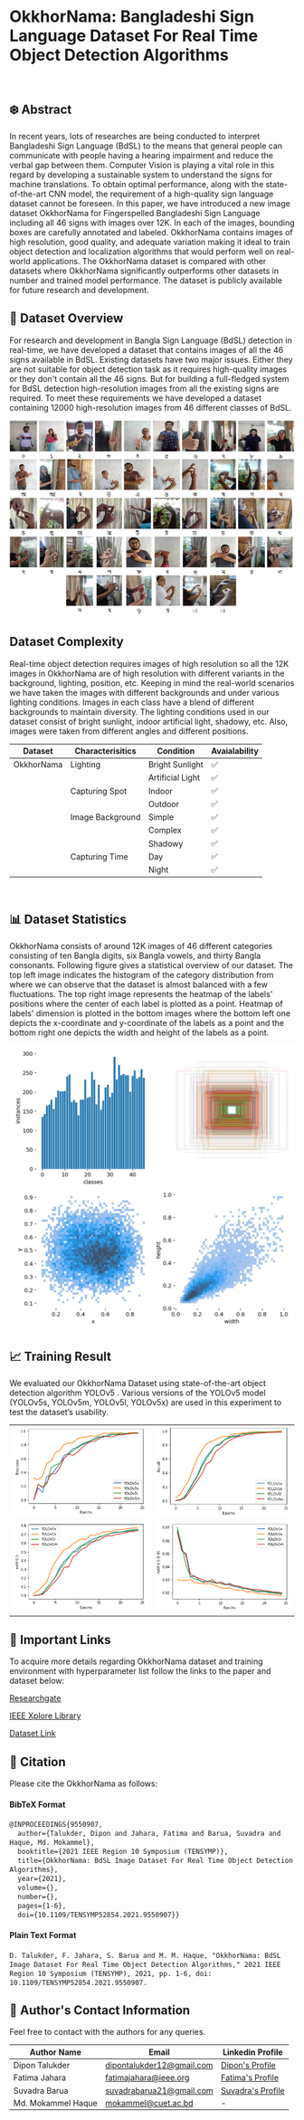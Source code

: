 # OkkhorNama: Bangladeshi Sign Language Dataset For Real Time Object Detection Algorithms
<br>

## ❄️ Abstract
<p>In recent years, lots of researches are being conducted to interpret Bangladeshi Sign Language (BdSL) to the means that general people can communicate with people having a hearing impairment and reduce the verbal gap between them. Computer Vision is playing a vital role in this regard by developing a sustainable system to understand the signs for machine translations. To obtain optimal performance, along with the state-of-the-art CNN model, the requirement of a high-quality sign language dataset cannot be foreseen. In this paper, we have introduced a new image dataset OkkhorNama for Fingerspelled Bangladeshi Sign Language including all 46 signs with images over 12K. In each of the images, bounding boxes are carefully annotated and labeled. OkkhorNama contains images of high resolution, good quality, and adequate variation making it ideal to train object detection and localization algorithms that would perform well on real-world applications. The OkkhorNama dataset is compared with other datasets where OkkhorNama significantly outperforms other datasets in number and trained model performance. The dataset is publicly available for future research and development.</p>



##   🌳 Dataset Overview

<p>For research and development in Bangla Sign Language (BdSL) detection in real-time, we have developed a dataset that contains images of all the 46 signs available in BdSL. Existing datasets have two major issues. Either they are not suitable for object detection task as it requires high-quality images or they don't contain all the 46 signs. But for building a full-fledged system for BdSL detection high-resolution images from all the existing signs are required. To meet these requirements we have developed a dataset containing 12000 high-resolution images from 46 different classes of BdSL.</p>


<img src ='./images/dataset/dataset.png'>

<br>

## Dataset Complexity

<p>Real-time object detection requires images of high resolution so all the 12K images in OkkhorNama are of high resolution with different variants in the background, lighting, position, etc. Keeping in mind the real-world scenarios we have taken the images with different backgrounds and under various lighting conditions. Images in each class have a blend of different backgrounds to maintain diversity. The lighting conditions used in our dataset consist of bright sunlight, indoor artificial light, shadowy, etc. Also, images were taken from different angles and different positions.</p>

| Dataset | Characterisitics | Condition | Avaialability |
| --- | ---| ---| --- |
| OkkhorNama | Lighting         | Bright Sunlight | ✅ |
|            |                  | Artificial Light | ✅ |
|            | Capturing Spot   | Indoor          | ✅ |
|            |                  | Outdoor         |  ✅ |
|            | Image Background       | Simple          | ✅ |
|            |                  | Complex         | ✅ |
|            |                  | Shadowy         | ✅ |
|            | Capturing Time   | Day          | ✅ |
|            |                  | Night         |  ✅ |

<br>



## 📊  Dataset Statistics

OkkhorNama consists of around 12K images of 46 different categories consisting of ten Bangla digits, six Bangla vowels, and thirty Bangla consonants. 
Following figure gives a statistical overview of our dataset. The top left image indicates the histogram of the category distribution from where we can observe that the dataset is almost balanced with a few fluctuations. The top right image represents the heatmap of the labels' positions where the center of each label is plotted as a point.
Heatmap of labels' dimension is plotted in the bottom images where the bottom left one depicts the x-coordinate and y-coordinate of the labels as a point and the bottom right one depicts the width and height of the labels as a point.

<img src ='./images/dataset/labels.jpg'>

## 📈 Training Result 

<p>We evaluated our OkkhorNama Dataset using state-of-the-art object detection algorithm YOLOv5 . Various
versions of the YOLOv5 model (YOLOv5s, YOLOv5m,
YOLOv5l, YOLOv5x) are used in this experiment to test
the dataset’s usability.</p>

|  |  |
| --- | --- |
| ![Precision](./images/Experiment/Precision.png) | ![Recall](./images/Experiment/Recall.png) | 
| ![mAP05](./images/Experiment/mAP05.png) | ![mAP 0.5:0.95](./images/Experiment/mAO0595.png) | 







##  🔗 Important Links

To acquire more details regarding OkkhorNama dataset and training environment with hyperparameter list follow the links to the paper and dataset below:

[Researchgate](https://www.researchgate.net/publication/355357779_OkkhorNama_BdSL_Image_Dataset_For_Real_Time_Object_Detection_Algorithms)

[IEEE Xplore Library](https://ieeexplore.ieee.org/document/9550907)

[Dataset Link](https://drive.google.com/drive/folders/1uQEwq1q4GJzOY6cjmpZlzdg-AuVRwdKn)


## 📄 Citation 

Please cite the OkkhorNama as follows:

#### BibTeX Format
```
@INPROCEEDINGS{9550907,
  author={Talukder, Dipon and Jahara, Fatima and Barua, Suvadra and Haque, Md. Mokammel},
  booktitle={2021 IEEE Region 10 Symposium (TENSYMP)}, 
  title={OkkhorNama: BdSL Image Dataset For Real Time Object Detection Algorithms}, 
  year={2021},
  volume={},
  number={},
  pages={1-6},
  doi={10.1109/TENSYMP52854.2021.9550907}}
```


#### Plain Text Format
```
D. Talukder, F. Jahara, S. Barua and M. M. Haque, "OkkhorNama: BdSL Image Dataset For Real Time Object Detection Algorithms," 2021 IEEE Region 10 Symposium (TENSYMP), 2021, pp. 1-6, doi: 10.1109/TENSYMP52854.2021.9550907.
```
## 📧 Author's Contact Information 

Feel free to contact with the authors for any queries.

| Author Name | Email | Linkedin Profile| 
| --- | ---| ---|
| Dipon Talukder | dipontalukder12@gmail.com   | [Dipon's Profile](https://www.linkedin.com/in/dipontalukder/)
| Fatima Jahara | fatimajahara@ieee.org   | [Fatima's Profile](https://www.linkedin.com/in/fatimajahara/)
| Suvadra Barua | suvadrabarua21@gmail.com   | [Suvadra's Profile](https://www.linkedin.com/in/suvadra-barua/)
| Md. Mokammel Haque | mokammel@cuet.ac.bd   | - |
